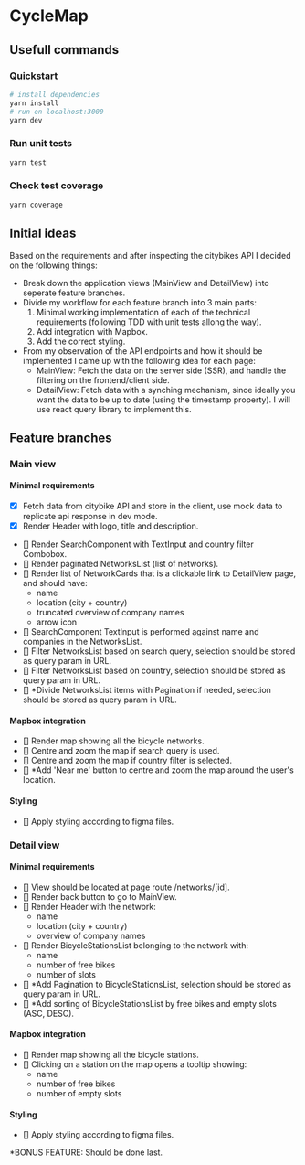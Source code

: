 # CycleMap

## Usefull commands

### Quickstart

```bash
# install dependencies
yarn install
# run on localhost:3000
yarn dev
```

### Run unit tests

```bash
yarn test
```

### Check test coverage

```bash
yarn coverage
```

## Initial ideas

Based on the requirements and after inspecting the citybikes API I decided on the following things:

- Break down the application views (MainView and DetailView) into seperate feature branches.
- Divide my workflow for each feature branch into 3 main parts:
  1.  Minimal working implementation of each of the technical requirements (following TDD with unit
      tests allong the way).
  2.  Add integration with Mapbox.
  3.  Add the correct styling.
- From my observation of the API endpoints and how it should be implemented I came up with the
  following idea for each page:
  - MainView: Fetch the data on the server side (SSR), and handle the filtering on the
    frontend/client side.
  - DetailView: Fetch data with a synching mechanism, since ideally you want the data to be up to
    date (using the timestamp property). I will use react query library to implement this.

## Feature branches

### Main view

#### Minimal requirements

- [x] Fetch data from citybike API and store in the client, use mock data to replicate api response
      in dev mode.
- [x] Render Header with logo, title and description.
- [] Render SearchComponent with TextInput and country filter Combobox.
- [] Render paginated NetworksList (list of networks).
- [] Render list of NetworkCards that is a clickable link to DetailView page, and should have:
  - name
  - location (city + country)
  - truncated overview of company names
  - arrow icon
- [] SearchComponent TextInput is performed against name and companies in the NetworksList.
- [] Filter NetworksList based on search query, selection should be stored as query param in URL.
- [] Filter NetworksList based on country, selection should be stored as query param in URL.
- [] \*Divide NetworksList items with Pagination if needed, selection should be stored as query
  param in URL.

#### Mapbox integration

- [] Render map showing all the bicycle networks.
- [] Centre and zoom the map if search query is used.
- [] Centre and zoom the map if country filter is selected.
- [] \*Add 'Near me' button to centre and zoom the map around the user's location.

#### Styling

- [] Apply styling according to figma files.

### Detail view

#### Minimal requirements

- [] View should be located at page route /networks/[id].
- [] Render back button to go to MainView.
- [] Render Header with the network:
  - name
  - location (city + country)
  - overview of company names
- [] Render BicycleStationsList belonging to the network with:
  - name
  - number of free bikes
  - number of slots
- [] \*Add Pagination to BicycleStationsList, selection should be stored as query param in URL.
- [] \*Add sorting of BicycleStationsList by free bikes and empty slots (ASC, DESC).

#### Mapbox integration

- [] Render map showing all the bicycle stations.
- [] Clicking on a station on the map opens a tooltip showing:
  - name
  - number of free bikes
  - number of empty slots

#### Styling

- [] Apply styling according to figma files.

\*BONUS FEATURE: Should be done last.
